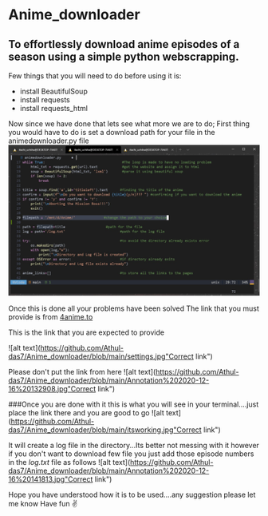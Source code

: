# Anime_downloader

## To effortlessly download anime episodes of a season using a simple python webscrapping.

Few things that you will need to do before using it is:

- install BeautifulSoup
- install requests
- install requests_html

Now since we have done that lets see what more we are to do;
First thing you would have to do is set a download path for your file in the animedownloader.py file
![alt text](https://github.com/Athul-das7/Anime_downloader/blob/main/Annotation%202020-12-16%20135837.jpg "Change path as your choice")

Once this is done all your problems have been solved
The link that you must provide is from [4anime.to](https://4anime.to/)

This is the link that you are expected to provide

![alt text](https://github.com/Athul-das7/Anime_downloader/blob/main/settings.jpg"Correct link")

Please don't put the link from here
![alt text](https://github.com/Athul-das7/Anime_downloader/blob/main/Annotation%202020-12-16%20132908.jpg"Correct link")

###Once you are done with it this is what you will see in your terminal....just place the link there and you are good to go
![alt text](https://github.com/Athul-das7/Anime_downloader/blob/main/itsworking.jpg"Correct link")

It will create a log file in the directory...Its better not messing with it however if you don't want to download few file you just add those episode numbers in the _log.txt_ file as follows
![alt text](https://github.com/Athul-das7/Anime_downloader/blob/main/Annotation%202020-12-16%20141813.jpg"Correct link")

Hope you have understood how it is to be used....any suggestion please let me know
Have fun ✌
